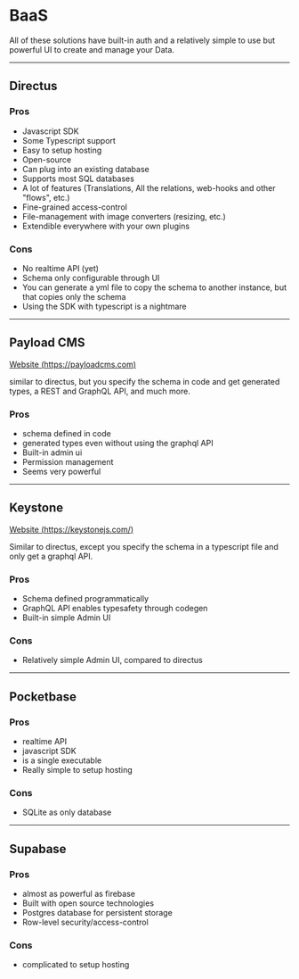 # BaaS

All of these solutions have built-in auth and a relatively simple to use but powerful UI to create and manage your Data.

---

## Directus

### Pros

-   Javascript SDK
-   Some Typescript support
-   Easy to setup hosting
-   Open-source
-   Can plug into an existing database
-   Supports most SQL databases
-   A lot of features (Translations, All the relations, web-hooks and other "flows", etc.)
-   Fine-grained access-control
-   File-management with image converters (resizing, etc.)
-   Extendible everywhere with your own plugins

### Cons

-   No realtime API (yet)
-   Schema only configurable through UI
-   You can generate a yml file to copy the schema to another instance, but that copies only the schema
-   Using the SDK with typescript is a nightmare

---

## Payload CMS

[Website (https://payloadcms.com)](https://payloadcms.com)

similar to directus, but you specify the schema in code and get generated types, a REST and GraphQL API, and much more.

### Pros

-   schema defined in code
-   generated types even without using the graphql API
-   Built-in admin ui
-   Permission management
-   Seems very powerful

---

## Keystone

[Website (https://keystonejs.com/)](https://keystonejs.com/)

Similar to directus, except you specify the schema in a typescript file and only get a graphql API.

### Pros

-   Schema defined programmatically
-   GraphQL API enables typesafety through codegen
-   Built-in simple Admin UI

### Cons

-   Relatively simple Admin UI, compared to directus

---

## Pocketbase

<!-- TODO: add Pocketbase website -->

### Pros

-   realtime API
-   javascript SDK
-   is a single executable
-   Really simple to setup hosting

### Cons

-   SQLite as only database

---

## Supabase

<!-- TODO: add Supabase website -->

### Pros

-   almost as powerful as firebase
-   Built with open source technologies
-   Postgres database for persistent storage
-   Row-level security/access-control

### Cons

-   complicated to setup hosting
